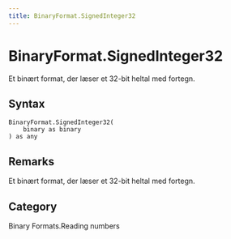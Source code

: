 ```yaml
---
title: BinaryFormat.SignedInteger32
---
```


# BinaryFormat.SignedInteger32


Et binært format, der læser et 32-bit heltal med fortegn.


## Syntax

```powerquery
BinaryFormat.SignedInteger32(
    binary as binary
) as any
```


## Remarks

Et binært format, der læser et 32-bit heltal med fortegn.



## Category
Binary Formats.Reading numbers
